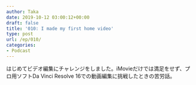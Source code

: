 ```yaml
---
author: Taka
date: 2019-10-12 03:00:12+00:00
draft: false
title: '010: I made my first home video'
type: post
url: /ep/010/
categories:
- Podcast
---
```





はじめてビデオ編集にチャレンジをしました。iMovieだけでは満足をせず、プロ用ソフトDa Vinci Resolve 16での動画編集に挑戦したときの苦労話。



